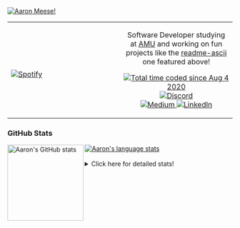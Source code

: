 [![Aaron Meese!](https://user-images.githubusercontent.com/17814535/88975338-a2aabf00-d27f-11ea-963f-8a19608716b4.png)](https://github.com/ajmeese7/readme-ascii "README ASCII")

<!-- Modified from project here: https://github.com/novatorem/novatorem -->
<table width="100%"> 
  <tr>
  <td width="50%">
      
&nbsp; <br> [![Spotify](https://ajmeese7.vercel.app/api/spotify)](https://open.spotify.com/user/ajmeese)

  </td>
  <td width="50%">
    <p align="center">
    Software Developer studying at <a href="https://www.amu.apus.edu/">AMU</a> and working on fun 
    projects like the <a href="https://github.com/ajmeese7/readme-ascii">readme-ascii</a> one featured above!
    </p>
    <p align="center">
      <a href="https://wakatime.com/@f726891d-3b02-46cd-9b60-e8c59f9e2b14">
        <img src="https://wakatime.com/badge/user/f726891d-3b02-46cd-9b60-e8c59f9e2b14.svg" alt="Total time coded since Aug 4 2020" title="WakaTime" />
      </a>
      <a href="http://link.aaronmeese.com/discord">
        <img src="https://img.shields.io/badge/discord-ajmeese7%234835-369?style=flat-square&logo=discord&logoColor=white&color=purple" alt="Discord" title="Discord">
      </a>
      <br />
      <a href="https://link.aaronmeese.com/medium">
        <img src="https://img.shields.io/badge/medium-ajmeese7-1DB954?style=flat-square&logo=medium&logoColor=white" alt="Medium" title="Medium">
      </a>
      <a href="https://link.aaronmeese.com/linkedin">
        <img src="https://img.shields.io/badge/linkedIn-aaronmeese-1DB954?style=flat-square&logo=linkedin&logoColor=white&color=blue" alt="LinkedIn" title="LinkedIn">
      </a>
    </p>
  </td>

</table>

[//]: <> (The `&nbsp;` is to have Aphelion take up more space)

### GitHub Stats ###

<a href="https://profile-summary-for-github.com/user/ajmeese7">
  <img align="left" height="170px" src="https://github-readme-stats.vercel.app/api?username=ajmeese7&show_icons=true&line_height=27&count_private=true" alt="Aaron's GitHub stats"/>
  <img src="https://github-readme-stats.vercel.app/api/top-langs/?username=ajmeese7&hide_langs_below=5&layout=compact" alt="Aaron's language stats"/>
</a>

<br />
<br />
<details>
<summary>Click here for detailed stats!</summary>

### :zap: Recent Activity
<!--START_SECTION:activity-->
1. 🎉 Merged PR [#85](https://github.com/ajmeese7/aaronmeese.com/pull/85) in [ajmeese7/aaronmeese.com](https://github.com/ajmeese7/aaronmeese.com)
2. 💪 Opened PR [#85](https://github.com/ajmeese7/aaronmeese.com/pull/85) in [ajmeese7/aaronmeese.com](https://github.com/ajmeese7/aaronmeese.com)
3. ❗️ Opened issue [#2281](https://github.com/JanDeDobbeleer/oh-my-posh/issues/2281) in [JanDeDobbeleer/oh-my-posh](https://github.com/JanDeDobbeleer/oh-my-posh)
4. 🎉 Merged PR [#84](https://github.com/ajmeese7/aaronmeese.com/pull/84) in [ajmeese7/aaronmeese.com](https://github.com/ajmeese7/aaronmeese.com)
5. 🎉 Merged PR [#83](https://github.com/ajmeese7/aaronmeese.com/pull/83) in [ajmeese7/aaronmeese.com](https://github.com/ajmeese7/aaronmeese.com)
<!--END_SECTION:activity-->

### 🧐 Waka Stats
<!--START_SECTION:waka-->
![Code Time](http://img.shields.io/badge/Code%20Time-1%2C013%20hrs%2027%20mins-blue)

**🐱 My GitHub Data** 

> 🏆 639 Contributions in the Year 2022
 > 
> 📦 339.3 kB Used in GitHub's Storage 
 > 
> 💼 Opted to Hire
 > 
> 📜 74 Public Repositories 
 > 
> 🔑 27 Private Repositories  
 > 
**I'm an Early 🐤** 

```text
🌞 Morning    272 commits    ██████░░░░░░░░░░░░░░░░░░░   25.35% 
🌆 Daytime    402 commits    █████████░░░░░░░░░░░░░░░░   37.47% 
🌃 Evening    386 commits    █████████░░░░░░░░░░░░░░░░   35.97% 
🌙 Night      13 commits     ░░░░░░░░░░░░░░░░░░░░░░░░░   1.21%

```
📅 **I'm Most Productive on Sunday** 

```text
Monday       117 commits    ██░░░░░░░░░░░░░░░░░░░░░░░   10.9% 
Tuesday      171 commits    ████░░░░░░░░░░░░░░░░░░░░░   15.94% 
Wednesday    131 commits    ███░░░░░░░░░░░░░░░░░░░░░░   12.21% 
Thursday     157 commits    ███░░░░░░░░░░░░░░░░░░░░░░   14.63% 
Friday       120 commits    ██░░░░░░░░░░░░░░░░░░░░░░░   11.18% 
Saturday     176 commits    ████░░░░░░░░░░░░░░░░░░░░░   16.4% 
Sunday       201 commits    ████░░░░░░░░░░░░░░░░░░░░░   18.73%

```


📊 **This Week I Spent My Time On** 

```text
⌚︎ Time Zone: America/New_York

💬 Programming Languages: 
Bash                     2 hrs 29 mins       ██████████████░░░░░░░░░░░   56.68% 
JSON                     34 mins             ███░░░░░░░░░░░░░░░░░░░░░░   13.13% 
Markdown                 32 mins             ███░░░░░░░░░░░░░░░░░░░░░░   12.14% 
JavaScript               23 mins             ██░░░░░░░░░░░░░░░░░░░░░░░   8.95% 
Other                    11 mins             █░░░░░░░░░░░░░░░░░░░░░░░░   4.19%

🐱‍💻 Projects: 
aaronmeese.com           4 hrs 17 mins       ████████████████████████░   97.27% 
karameese.com            7 mins              ░░░░░░░░░░░░░░░░░░░░░░░░░   2.73%

```

**I Mostly Code in JavaScript** 

```text
JavaScript               32 repos            ████████████░░░░░░░░░░░░░   50.0% 
HTML                     9 repos             ███░░░░░░░░░░░░░░░░░░░░░░   14.06% 
Python                   5 repos             ██░░░░░░░░░░░░░░░░░░░░░░░   7.81% 
Java                     4 repos             █░░░░░░░░░░░░░░░░░░░░░░░░   6.25% 
CSS                      3 repos             █░░░░░░░░░░░░░░░░░░░░░░░░   4.69%

```



 Last Updated on 16/05/2022 16:03:37 UTC
<!--END_SECTION:waka-->
</details>
